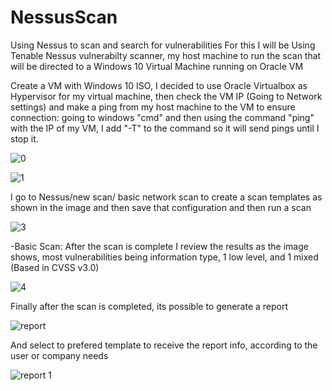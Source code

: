 # NessusScan
Using Nessus to scan and search for vulnerabilities
For this I will be Using Tenable Nessus vulnerabilty scanner, my host machine to run the scan that will be directed to a Windows 10 Virtual Machine running on Oracle VM 

Create a VM with Windows 10 ISO, I decided to use Oracle Virtualbox as Hypervisor for my virtual machine, then check the VM IP (Going to Network settings) and make a ping from my host machine to the VM to ensure connection: going to windows "cmd" and then using the command "ping" with the IP of my VM, I add "-T" to the command so it will send pings until I stop it.

![0](https://github.com/user-attachments/assets/99fe80f2-4906-4389-ba1e-73f354dd6608)

![1](https://github.com/user-attachments/assets/1c45abe9-e206-4cba-8a74-9857bdedee1f)

I go to Nessus/new scan/ basic network scan to create a scan templates as shown in the image and then save that configuration and then run a scan

![3](https://github.com/user-attachments/assets/7f243096-aebb-4c7e-94b5-fd1c17384c20)

-Basic Scan: After the scan is complete I review the results as the image shows, most vulnerabilities being information type, 1 low level, and 1 mixed (Based in CVSS v3.0)

![4](https://github.com/user-attachments/assets/021c926d-ba45-48f2-9993-0e9c6ce48a06)


Finally after the scan is completed, its possible to generate a report

![report](https://github.com/user-attachments/assets/50f55d6a-ccbc-4312-83f3-b6905aed0b61)

And select to prefered template to receive the report info, according to the user or company needs

![report 1](https://github.com/user-attachments/assets/e31c03aa-ef56-4f52-a94b-5116668bfc05)
